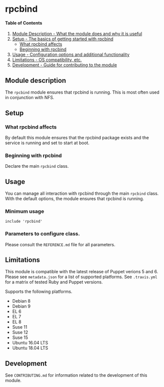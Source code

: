 # rpcbind

#### Table of Contents

1. [Module Description - What the module does and why it is useful](#module-description)
1. [Setup - The basics of getting started with rpcbind](#setup)
    * [What rpcbind affects](#what-rpcbind-affects)
    * [Beginning with rpcbind](#beginning-with-rpcbind)
1. [Usage - Configuration options and additional functionality](#usage)
1. [Limitations - OS compatibility, etc.](#limitations)
1. [Development - Guide for contributing to the module](#development)

## Module description

The `rpcbind` module ensures that rpcbind is running. This is most often used
in conjunction with NFS.

## Setup

### What rpcbind affects

By default this module ensures that the rpcbind package exists and the service
is running and set to start at boot.

### Beginning with rpcbind

Declare the main `rpcbind` class.

## Usage

You can manage all interaction with rpcbind through the main `rpcbind` class.
With the default options, the module ensures that rpcbind is running.

### Minimum usage

```puppet
include 'rpcbind'
```

### Parameters to configure class.

Please consult the `REFERENCE.md` file for all parameters.

## Limitations

This module is compatible with the latest release of Puppet verions 5
and 6. Please see `metadata.json` for a list of supported platforms. See
`.travis.yml` for a matrix of tested Ruby and Puppet versions.

Supports the following platforms.

* Debian 8
* Debian 9
* EL 6
* EL 7
* EL 8
* Suse 11
* Suse 12
* Suse 15
* Ubuntu 16.04 LTS
* Ubuntu 18.04 LTS

## Development

See `CONTRIBUTING.md` for information related to the development of this
module.
